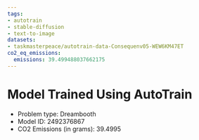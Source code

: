 ```yaml
---
tags:
- autotrain
- stable-diffusion
- text-to-image
datasets:
- taskmasterpeace/autotrain-data-Consequenv05-WEW6KM47ET
co2_eq_emissions:
  emissions: 39.499488037662175
---
```


# Model Trained Using AutoTrain

- Problem type: Dreambooth
- Model ID: 2492376867
- CO2 Emissions (in grams): 39.4995